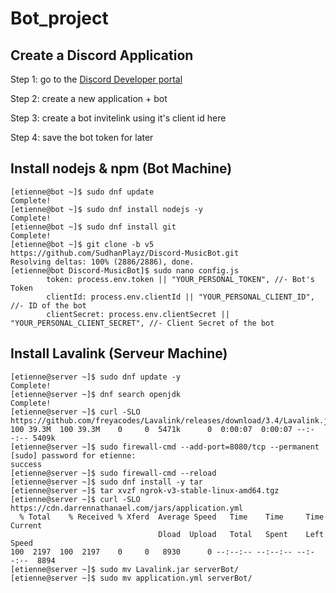 # Bot_project

## Create a Discord Application

Step 1: go to the [Discord Developer portal](https://discord.com/developers/applications)

Step 2: create a new application + bot

Step 3: create a bot invitelink using it's client id here

Step 4: save the bot token for later

## Install nodejs & npm (Bot Machine)

```
[etienne@bot ~]$ sudo dnf update
Complete!
[etienne@bot ~]$ sudo dnf install nodejs -y
Complete!
[etienne@bot ~]$ sudo dnf install git
Complete!
[etienne@bot ~]$ git clone -b v5 https://github.com/SudhanPlayz/Discord-MusicBot.git
Resolving deltas: 100% (2886/2886), done.
[etienne@bot Discord-MusicBot]$ sudo nano config.js
        token: process.env.token || "YOUR_PERSONAL_TOKEN", //- Bot's Token
        clientId: process.env.clientId || "YOUR_PERSONAL_CLIENT_ID", //- ID of the bot
        clientSecret: process.env.clientSecret || "YOUR_PERSONAL_CLIENT_SECRET", //- Client Secret of the bot
```

## Install Lavalink (Serveur Machine)
```
[etienne@server ~]$ sudo dnf update -y
Complete!
[etienne@server ~]$ dnf search openjdk
Complete!
[etienne@server ~]$ curl -SLO https://github.com/freyacodes/Lavalink/releases/download/3.4/Lavalink.jar
100 39.3M  100 39.3M    0     0  5471k      0  0:00:07  0:00:07 --:--:-- 5409k
[etienne@server ~]$ sudo firewall-cmd --add-port=8080/tcp --permanent
[sudo] password for etienne:
success
[etienne@server ~]$ sudo firewall-cmd --reload
[etienne@server ~]$ sudo dnf install -y tar
[etienne@server ~]$ tar xvzf ngrok-v3-stable-linux-amd64.tgz
[etienne@server ~]$ curl -SLO https://cdn.darrennathanael.com/jars/application.yml
  % Total    % Received % Xferd  Average Speed   Time    Time     Time  Current
                                 Dload  Upload   Total   Spent    Left  Speed
100  2197  100  2197    0     0   8930      0 --:--:-- --:--:-- --:--:--  8894
[etienne@server ~]$ sudo mv Lavalink.jar serverBot/
[etienne@server ~]$ sudo mv application.yml serverBot/
```